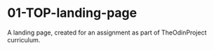 # 01-TOP-landing-page
A landing page, created for an assignment as part of TheOdinProject curriculum.
